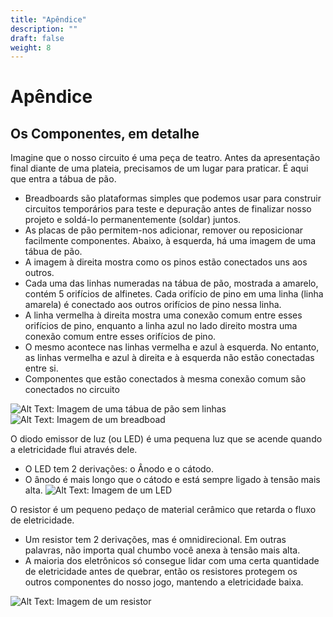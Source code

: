 ```yaml
---
title: "Apêndice"
description: ""
draft: false
weight: 8
---
```


# Apêndice

## Os Componentes, em detalhe

Imagine que o nosso circuito é uma peça de teatro. Antes da apresentação final diante de uma plateia, precisamos de um lugar para praticar. É aqui que entra a tábua de pão. 
+ Breadboards são plataformas simples que podemos usar para construir circuitos temporários para teste e depuração antes de finalizar nosso projeto e soldá-lo permanentemente (soldar) juntos. 
+ As placas de pão permitem-nos adicionar, remover ou reposicionar facilmente componentes. Abaixo, à esquerda, há uma imagem de uma tábua de pão.
+ A imagem à direita mostra como os pinos estão conectados uns aos outros. 
+ Cada uma das linhas numeradas na tábua de pão, mostrada a amarelo, contém 5 orifícios de alfinetes. Cada orifício de pino em uma linha (linha amarela) é conectado aos outros orifícios de pino nessa linha. 
+ A linha vermelha à direita mostra uma conexão comum entre esses orifícios de pino, enquanto a linha azul no lado direito mostra uma conexão comum entre esses orifícios de pino. 
+ O mesmo acontece nas linhas vermelha e azul à esquerda. No entanto, as linhas vermelha e azul à direita e à esquerda não estão conectadas entre si.
+ Componentes que estão conectados à mesma conexão comum são conectados no circuito

![Alt Text: Imagem de uma tábua de pão sem linhas](../img/img16.png)
![Alt Text: Imagem de um breadboad](../img/breadboard.png)

O diodo emissor de luz (ou LED) é uma pequena luz que se acende quando a eletricidade flui através dele. 

+ O LED tem 2 derivações: o Ânodo e o cátodo.
+ O ânodo é mais longo que o cátodo e está sempre ligado à tensão mais alta.
![Alt Text: Imagem de um LED](../img/LED.png)

O resistor é um pequeno pedaço de material cerâmico que retarda o fluxo de eletricidade. 

+ Um resistor tem 2 derivações, mas é omnidirecional. Em outras palavras, não importa qual chumbo você anexa à tensão mais alta. 
+ A maioria dos eletrônicos só consegue lidar com uma certa quantidade de eletricidade antes de quebrar, então os resistores protegem os outros componentes do nosso jogo, mantendo a eletricidade baixa.

![Alt Text: Imagem de um resistor](../img/resistor.png)
